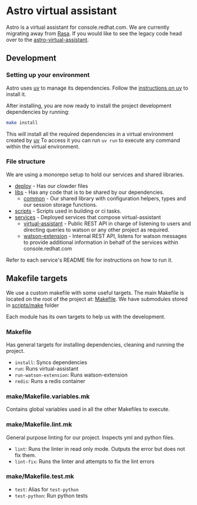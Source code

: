 # Astro virtual assistant

Astro is a virtual assistant for console.redhat.com. We are currently migrating away from [Rasa](https://rasa.com/docs/rasa/).
If you would like to see the legacy code head over to the [astro-virtual-assistant](https://github.com/RedHatInsights/astro-virtual-assistant/tree/main).

## Development

### Setting up your environment

Astro uses [uv](https://pypi.org/project/uv/) to manage its dependencies.
Follow the [instructions on uv](https://pypi.org/project/uv/#installation) to install it.

After installing, you are now ready to install the project development dependencies 
by running:

```bash
make install 
```

This will install all the required dependencies in a virtual environment created by [uv](https://pypi.org/project/uv/)
To access it you can run `uv run` to execute any command within the virtual environment.

### File structure

We are using a monorepo setup to hold our services and shared libraries.

- [deploy](./deploy) - Has our clowder files
- [libs](./libs) - Has any code that is to be shared by our dependencies.
  - [common](./libs/common) - Our shared library with configuration helpers, types and our session storage functions.
- [scripts](./scripts) - Scripts used in building or ci tasks.
- [services](./services) - Deployed services that compose virtual-assistant
  - [virtual-assistant](./services/virtual-assistant/README.md) - Public REST API in charge of listening to users and directing queries to watson or any other project as required.
  - [watson-extension](./services/watson-extension/README.md) - Internal REST API, listens for watson messages to provide additional information in behalf of the services within console.redhat.com

Refer to each service's README file for instructions on how to run it.

## Makefile targets

We use a custom makefile with some useful targets. The main Makefile is located on the root of the project at:
[Makefile](./Makefile). We have submodules stored in [scripts/make](scripts/make) folder

Each module has its own targets to help us with the development.

### Makefile

Has general targets for installing dependencies, cleaning and running the project.

- `install`: Syncs dependencies
- `run`: Runs virtual-assistant
- `run-watson-extension`: Runs watson-extension
- `redis`: Runs a redis container

### make/Makefile.variables.mk

Contains global variables used in all the other Makefiles to execute.

### make/Makefile.lint.mk

General purpose linting for our project. Inspects yml and python files.

- `lint`: Runs the linter in read only mode. Outputs the error but does not fix them.
- `lint-fix`: Runs the linter and attempts to fix the lint errors

### make/Makefile.test.mk

- `test`: Alias for `test-python`
- `test-python`: Run python tests
